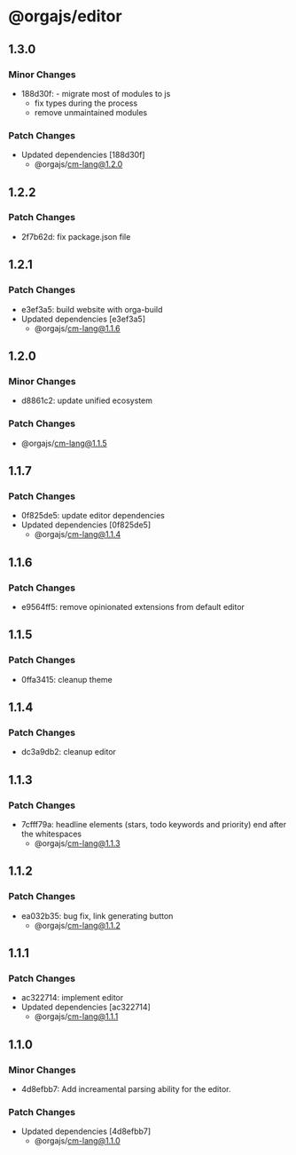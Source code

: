 # @orgajs/editor

## 1.3.0

### Minor Changes

- 188d30f: - migrate most of modules to js
  - fix types during the process
  - remove unmaintained modules

### Patch Changes

- Updated dependencies [188d30f]
  - @orgajs/cm-lang@1.2.0

## 1.2.2

### Patch Changes

- 2f7b62d: fix package.json file

## 1.2.1

### Patch Changes

- e3ef3a5: build website with orga-build
- Updated dependencies [e3ef3a5]
  - @orgajs/cm-lang@1.1.6

## 1.2.0

### Minor Changes

- d8861c2: update unified ecosystem

### Patch Changes

- @orgajs/cm-lang@1.1.5

## 1.1.7

### Patch Changes

- 0f825de5: update editor dependencies
- Updated dependencies [0f825de5]
  - @orgajs/cm-lang@1.1.4

## 1.1.6

### Patch Changes

- e9564ff5: remove opinionated extensions from default editor

## 1.1.5

### Patch Changes

- 0ffa3415: cleanup theme

## 1.1.4

### Patch Changes

- dc3a9db2: cleanup editor

## 1.1.3

### Patch Changes

- 7cfff79a: headline elements (stars, todo keywords and priority) end after the whitespaces
  - @orgajs/cm-lang@1.1.3

## 1.1.2

### Patch Changes

- ea032b35: bug fix, link generating button
  - @orgajs/cm-lang@1.1.2

## 1.1.1

### Patch Changes

- ac322714: implement editor
- Updated dependencies [ac322714]
  - @orgajs/cm-lang@1.1.1

## 1.1.0

### Minor Changes

- 4d8efbb7: Add increamental parsing ability for the editor.

### Patch Changes

- Updated dependencies [4d8efbb7]
  - @orgajs/cm-lang@1.1.0

